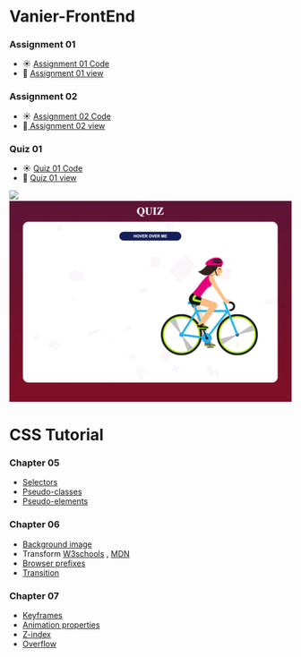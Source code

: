 # Vanier-FrontEnd

### Assignment 01 
- :sunny: [Assignment 01 Code](https://github.com/iAloudat/Vanier-FrontEnd/tree/main/Assignment/01)
- :rocket: [Assignment 01 view](https://htmlpreview.github.io/?https://github.com/iAloudat/Vanier-FrontEnd/blob/main/Assignment/01/index.html)

### Assignment 02 
- :sunny: [Assignment 02 Code](https://github.com/iAloudat/Vanier-FrontEnd/blob/main/Assignment/02)
- :rocket:[ Assignment 02 view](https://htmlpreview.github.io/?https://github.com/iAloudat/Vanier-FrontEnd/blob/main/Assignment/02/index.html)

### Quiz 01 

- :sunny: [Quiz 01  Code](https://github.com/iAloudat/Vanier-FrontEnd/blob/main/Quiz/01)
- :rocket: [Quiz 01  view](https://htmlpreview.github.io/?https://github.com/iAloudat/Vanier-FrontEnd/blob/main/Quiz/01/index.html)


![](Assignment/02/images/ScreenShot.png)
![](Quiz/01/images/ScreenShot.png)

# CSS Tutorial 

### Chapter 05
- [Selectors](https://www.w3schools.com/cssref/css_selectors.asp)
- [Pseudo-classes ](https://developer.mozilla.org/en-US/docs/Web/CSS/Pseudo-classes)
- [Pseudo-elements  ](https://developer.mozilla.org/en-US/docs/Web/CSS/Pseudo-elements)

### Chapter 06


- [Background image](https://www.w3schools.com/cssref/pr_background-image.asp)
- Transform [W3schools](https://www.w3schools.com/cssref/css3_pr_transform.asp) , 
            [MDN](https://developer.mozilla.org/en-US/docs/Web/CSS/transform)
- [Browser prefixes](https://developer.mozilla.org/en-US/docs/Glossary/Vendor_Prefix)
- [Transition](https://www.w3schools.com/cssref/css3_pr_transition.asp)


### Chapter 07
- [Keyframes](https://www.w3schools.com/cssref/css3_pr_animation-keyframes.asp)
- [Animation properties](https://www.w3schools.com/cssref/css3_pr_animation.asp)
- [Z-index](https://www.w3schools.com/cssref/pr_pos_z-index.asp)
- [Overflow](https://www.w3schools.com/css/css_overflow.asp)
